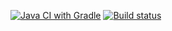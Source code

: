 [![Java CI with Gradle](https://github.com/LaychenkovGA/Selenide2/actions/workflows/gradle.yml/badge.svg)](https://github.com/LaychenkovGA/Selenide2/actions/workflows/gradle.yml)
[![Build status](https://ci.appveyor.com/api/projects/status/40nwoilmx8gk19o7/branch/main?svg=true)](https://ci.appveyor.com/project/LaychenkovGA/selenide2/branch/main)
